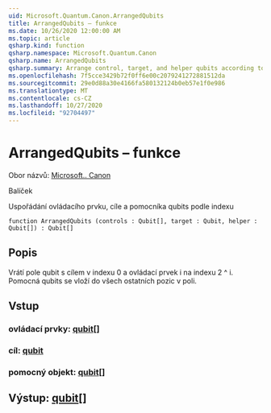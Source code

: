 ```yaml
---
uid: Microsoft.Quantum.Canon.ArrangedQubits
title: ArrangedQubits – funkce
ms.date: 10/26/2020 12:00:00 AM
ms.topic: article
qsharp.kind: function
qsharp.namespace: Microsoft.Quantum.Canon
qsharp.name: ArrangedQubits
qsharp.summary: Arrange control, target, and helper qubits according to an index
ms.openlocfilehash: 7f5cce3429b72f0ff6e00c2079241272881512da
ms.sourcegitcommit: 29e0d88a30e4166fa580132124b0eb57e1f0e986
ms.translationtype: MT
ms.contentlocale: cs-CZ
ms.lasthandoff: 10/27/2020
ms.locfileid: "92704497"
---
```

# <a name="arrangedqubits-function"></a>ArrangedQubits – funkce

Obor názvů: [Microsoft.. Canon](xref:Microsoft.Quantum.Canon)

Balíček [](https://nuget.org/packages/)


Uspořádání ovládacího prvku, cíle a pomocníka qubits podle indexu

```qsharp
function ArrangedQubits (controls : Qubit[], target : Qubit, helper : Qubit[]) : Qubit[]
```


## <a name="description"></a>Popis

Vrátí pole qubit s cílem v indexu 0 a ovládací prvek i na indexu 2 ^ i.  Pomocná qubits se vloží do všech ostatních pozic v poli.

## <a name="input"></a>Vstup

### <a name="controls--qubit"></a>ovládací prvky: [qubit](xref:microsoft.quantum.lang-ref.qubit)[]




### <a name="target--qubit"></a>cíl: [qubit](xref:microsoft.quantum.lang-ref.qubit)




### <a name="helper--qubit"></a>pomocný objekt: [qubit](xref:microsoft.quantum.lang-ref.qubit)[]





## <a name="output--qubit"></a>Výstup: [qubit](xref:microsoft.quantum.lang-ref.qubit)[]

